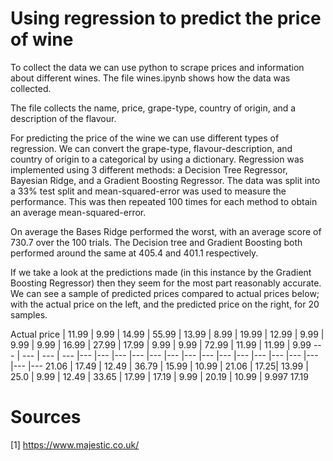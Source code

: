 # Using regression to predict the price of wine

To collect the data we can use python to scrape prices and information about different wines. The file wines.ipynb shows how the data was collected. 

The file collects the name, price, grape-type, country of origin, and a description of the flavour. 

For predicting the price of the wine we can use different types of regression. We can convert the grape-type, flavour-description, and country of origin to a categorical by using a dictionary. 
Regression was implemented using 3 different methods: a Decision Tree Regressor, Bayesian Ridge, and a Gradient Boosting Regressor. 
The data was split into a 33% test split and mean-squared-error was used to measure the performance. This was then repeated 100 times for each method to obtain an average mean-squared-error.

On average the Bases Ridge performed the worst, with an average score of 730.7 over the 100 trials. The Decision tree and Gradient Boosting both performed around the same at 405.4 and 401.1 respectively. 

If we take a look at the predictions made (in this instance by the Gradient Boosting Regressor) then they seem for the most part reasonably accurate. We can see a sample of predicted prices compared to actual prices below; with the actual price on the left, and the predicted price on the right, for 20 samples.



Actual price | 11.99 | 9.99 | 14.99 | 55.99 | 13.99 | 8.99 | 19.99 | 12.99 | 9.99 | 9.99 | 9.99 | 16.99 | 27.99 | 17.99 | 9.99 | 9.99 | 72.99 | 11.99 | 11.99 | 9.99
--- | --- | --- | --- |--- |--- |--- |--- |--- |--- |--- |--- |--- |--- |--- |--- |--- |--- |--- |--- 
 21.06 | 17.49 |  12.49 | 36.79 | 15.99 | 10.99 | 21.06 | 17.25| 13.99 | 25.0 | 9.99 | 12.49 | 33.65 | 17.99 | 17.19 | 9.99 | 20.19 |  10.99 |  9.997 17.19 
 






# Sources 

[1] https://www.majestic.co.uk/
